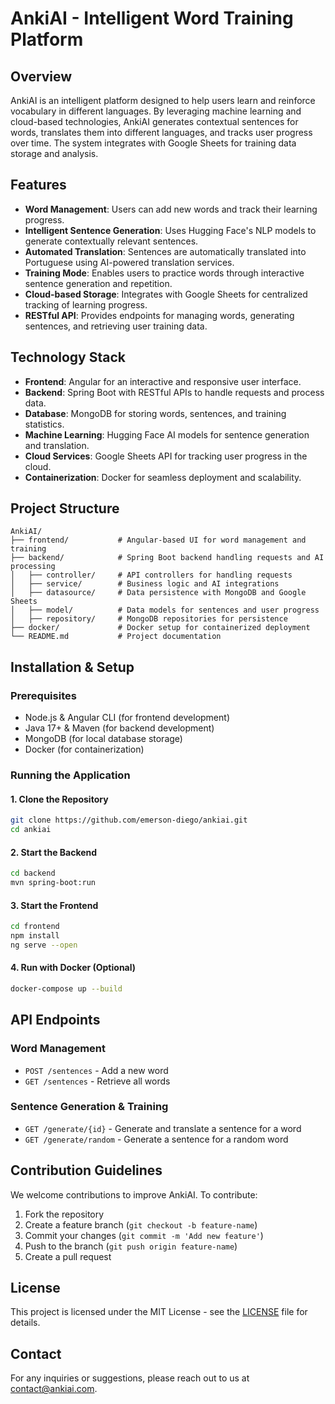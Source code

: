 # AnkiAI - Intelligent Word Training Platform

## Overview
AnkiAI is an intelligent platform designed to help users learn and reinforce vocabulary in different languages. By leveraging machine learning and cloud-based technologies, AnkiAI generates contextual sentences for words, translates them into different languages, and tracks user progress over time. The system integrates with Google Sheets for training data storage and analysis.

## Features
- **Word Management**: Users can add new words and track their learning progress.
- **Intelligent Sentence Generation**: Uses Hugging Face's NLP models to generate contextually relevant sentences.
- **Automated Translation**: Sentences are automatically translated into Portuguese using AI-powered translation services.
- **Training Mode**: Enables users to practice words through interactive sentence generation and repetition.
- **Cloud-based Storage**: Integrates with Google Sheets for centralized tracking of learning progress.
- **RESTful API**: Provides endpoints for managing words, generating sentences, and retrieving user training data.

## Technology Stack
- **Frontend**: Angular for an interactive and responsive user interface.
- **Backend**: Spring Boot with RESTful APIs to handle requests and process data.
- **Database**: MongoDB for storing words, sentences, and training statistics.
- **Machine Learning**: Hugging Face AI models for sentence generation and translation.
- **Cloud Services**: Google Sheets API for tracking user progress in the cloud.
- **Containerization**: Docker for seamless deployment and scalability.

## Project Structure
```
AnkiAI/
├── frontend/           # Angular-based UI for word management and training
├── backend/            # Spring Boot backend handling requests and AI processing
│   ├── controller/     # API controllers for handling requests
│   ├── service/        # Business logic and AI integrations
│   ├── datasource/     # Data persistence with MongoDB and Google Sheets
│   ├── model/          # Data models for sentences and user progress
│   ├── repository/     # MongoDB repositories for persistence
├── docker/             # Docker setup for containerized deployment
└── README.md           # Project documentation
```

## Installation & Setup
### Prerequisites
- Node.js & Angular CLI (for frontend development)
- Java 17+ & Maven (for backend development)
- MongoDB (for local database storage)
- Docker (for containerization)

### Running the Application
#### 1. Clone the Repository
```bash
git clone https://github.com/emerson-diego/ankiai.git
cd ankiai
```

#### 2. Start the Backend
```bash
cd backend
mvn spring-boot:run
```

#### 3. Start the Frontend
```bash
cd frontend
npm install
ng serve --open
```

#### 4. Run with Docker (Optional)
```bash
docker-compose up --build
```

## API Endpoints
### Word Management
- `POST /sentences` - Add a new word
- `GET /sentences` - Retrieve all words

### Sentence Generation & Training
- `GET /generate/{id}` - Generate and translate a sentence for a word
- `GET /generate/random` - Generate a sentence for a random word

## Contribution Guidelines
We welcome contributions to improve AnkiAI. To contribute:
1. Fork the repository
2. Create a feature branch (`git checkout -b feature-name`)
3. Commit your changes (`git commit -m 'Add new feature'`)
4. Push to the branch (`git push origin feature-name`)
5. Create a pull request

## License
This project is licensed under the MIT License - see the [LICENSE](LICENSE) file for details.

## Contact
For any inquiries or suggestions, please reach out to us at [contact@ankiai.com](mailto:diegowebby@gmail.com).

